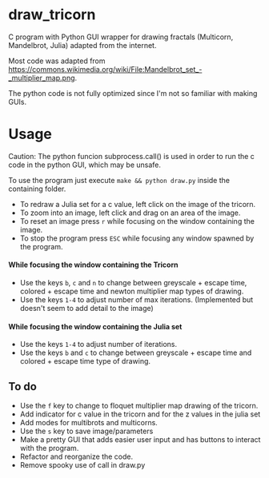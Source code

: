 # draw_tricorn
C program with Python GUI wrapper for drawing fractals (Multicorn, Mandelbrot, Julia) adapted from the internet.

Most code was adapted from https://commons.wikimedia.org/wiki/File:Mandelbrot_set_-_multiplier_map.png.

The python code is not fully optimized since I'm not so familiar with making GUIs.

# Usage
Caution: The python funcion subprocess.call() is used in order to run the c code in the python GUI, which may be unsafe.

To use the program just execute `make && python draw.py` inside the containing folder.

- To redraw a Julia set for a c value, left click on the image of the tricorn.
- To zoom into an image, left click and drag on an area of the image.
- To reset an image press `r` while focusing on the window containing the image.
- To stop the program press `ESC` while focusing any window spawned by the program.
#### While focusing the window containing the Tricorn
- Use the keys `b`, `c` and `n` to change between greyscale + escape time, colored + escape time and newton multiplier map types of drawing.
- Use the keys `1-4` to adjust number of max iterations. (Implemented but doesn't seem to add detail to the image)
#### While focusing the window containing the Julia set
- Use the keys `1-4` to adjust number of iterations.
- Use the keys `b` and `c` to change between greyscale + escape time and colored + escape time type of drawing.
## To do
- Use the `f` key to change to floquet multiplier map drawing of the tricorn.
- Add indicator for c value in the tricorn and for the z values in the julia set
- Add modes for multibrots and multicorns.
- Use the `s` key to save image/parameters
- Make a pretty GUI that adds easier user input and has buttons to interact with the program.
- Refactor and reorganize the code.
- Remove spooky use of call in draw.py